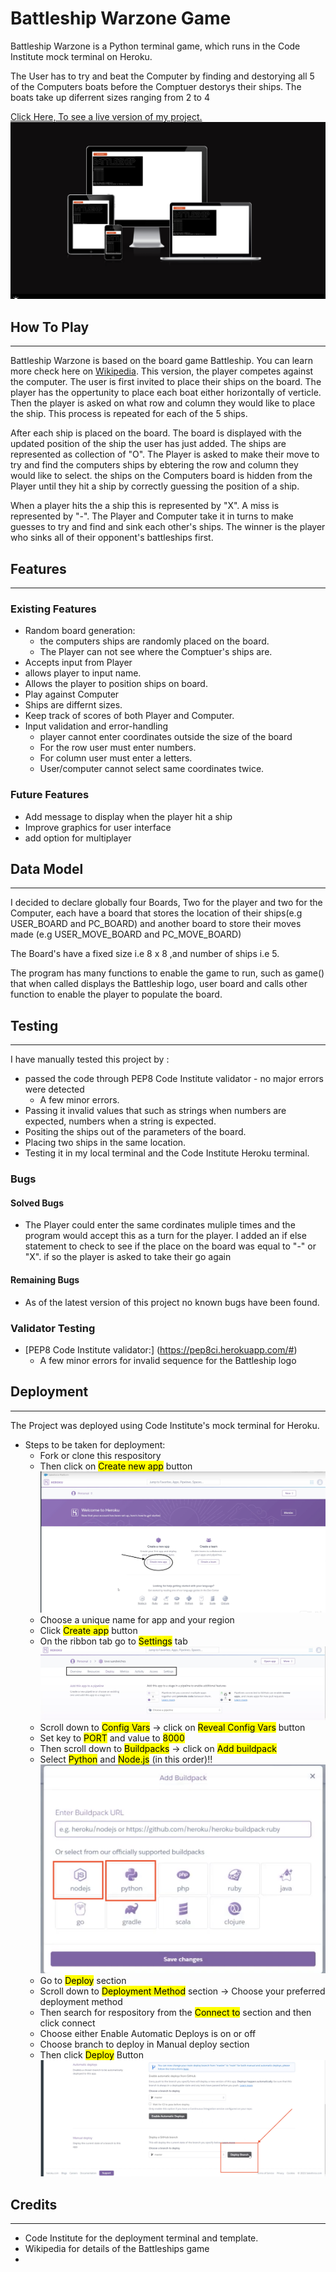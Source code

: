 # Battleship Warzone Game
Battleship Warzone is a Python terminal game, which runs in the Code Institute mock terminal on Heroku.

The User has to try and beat the Computer by finding and destorying all 5 of the Computers boats before the Comptuer destorys their ships. The boats take up diferrent sizes ranging from 2 to 4

[Click Here, To see a live version of my project.](https://battleship-kf.herokuapp.com/)
![Site on all Screen Sizes](images/on_all_screens.png)
## How To Play
-----
Battleship Warzone is based on the board game Battleship. You can learn more check here on [Wikipedia](https://en.wikipedia.org/wiki/Battleship_(game)). This version, the player competes against the computer. The user is first invited to place their ships on the board. The player has the oppertunity to place each boat either horizontally of verticle. Then the player is asked on what row and column they would like to place the ship. This process is repeated for each of the 5 ships.

After each ship is placed on the board. The board is displayed with the updated position of the ship the user has just added. The ships are represented as collection of "O". The Player is asked to make their move to try and find the computers ships by ebtering the row and column they would like to select. the ships on the Computers board is hidden from the Player until they hit a ship by correctly guessing the position of a ship. 

When a player hits the a ship this is represented by "X". A miss is represented by "-". The Player and Computer take it in turns to make guesses to try and find and sink each other's ships.
The winner is the player who sinks all of their opponent's battleships first.
## Features
-----
### Existing Features
* Random board generation:
    * the computers ships are randomly placed on the board.
    * The Player can not see where the Comptuer's ships are.
* Accepts input from Player
* allows player to input name.
* Allows the player to position ships on board.
* Play against Computer
* Ships are differnt sizes.
* Keep track of scores of both Player and Computer.
* Input validation and error-handling
    * player cannot enter coordinates outside the size of the board
    * For the row user must enter numbers.
    * For column user must enter a letters.
    * User/computer cannot select same coordinates twice.

### Future Features
* Add message to display when the player hit a ship
* Improve graphics for user interface
* add option for multiplayer
## Data Model
-----
 I decided to declare globally four Boards, Two for the player and two for the Computer, each have a board that stores the location of their ships(e.g USER_BOARD and PC_BOARD) and another board to store their moves made (e.g USER_MOVE_BOARD and PC_MOVE_BOARD)

 The Board's have a fixed size i.e 8 x 8 ,and number of ships i.e 5.

 The program has many functions to enable the game to run, such as game() that when called displays the Battleship logo, user board and calls other function to enable the player to populate the board.
## Testing
-----
I have manually tested this project by :
* passed the code through PEP8 Code Institute validator - no major errors were detected
    * A few minor errors.
* Passing it invalid values that such as strings when numbers are expected, numbers when a string is expected.
* Positing the ships out of the parameters of the board.
* Placing two ships in the same location.
* Testing it in my local terminal and the Code Institute Heroku terminal.

### Bugs
#### Solved Bugs
* The Player could enter the same cordinates muliple times and the program would accept this as a turn for the player. I added an if else statement to check to see if the place on the board was equal to "-" or "X". if so the player is asked to take their go again

#### Remaining Bugs
* As of the latest version of this project no known bugs have been found.

### Validator Testing
* [PEP8 Code Institute validator:] (https://pep8ci.herokuapp.com/#)
    * A few minor errors for invalid sequence for the Battleship logo


## Deployment
-----
The Project was deployed using Code Institute's mock terminal for Heroku.
* Steps to be taken for deployment:
    * Fork or clone this respository
    * Then click on <mark>Create new app</mark> button
    ![Create new app](images/deploy_step1.png)
    * Choose a unique name for app and your region
    * Click <mark>Create app</mark> button
    * On the ribbon tab go to <mark>Settings</mark> tab
    ![Settings](images/deploy_step2.png)
    * Scroll down to <mark>Config Vars</mark> -> click on <mark>Reveal Config Vars</mark> button
    * Set key to <mark>PORT</mark> and value to <mark>8000</mark>
    * Then scroll down to <mark>Buildpacks</mark> -> click on <mark>Add buildpack</mark>
    * Select <mark>Python</mark> and <mark>Node.js</mark> (in this order)!!
    ![Buildpacks](images/deploy_step4.png)
    * Go to <mark>Deploy</mark> section 
    * Scroll down to <mark>Deployment Method</mark> section -> Choose your preferred deployment method
    * Then search for respository from the <mark>Connect to</mark> section and then click connect 
    * Choose either Enable Automatic Deploys is on or off
    * Choose branch to deploy in Manual deploy section 
    * Then click <mark>Deploy</mark> Button
    ![Deploy](images/deploy_step5.png)



## Credits
-----
* Code Institute for the deployment terminal and template.
* Wikipedia for details of the Battleships game
* 